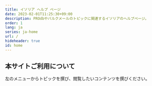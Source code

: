 ```yaml
---
title: イソリア ヘルプ ページ
date: 2023-02-01T11:25:30+09:00
description: PROdbやバルクメールのトピックに関連するイソリアのヘルプページ。
order: 1
lang: ja
series: ja-home
url: /
hideheader: true
id: home
---
```


## 本サイトご利用について

左のメニューからトピックを撰び、閲覧したいコンテンツを撰びください。 

